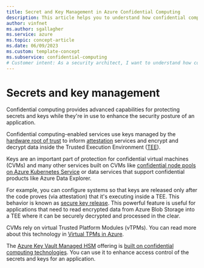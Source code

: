 ```yaml
---
title: Secret and Key Management in Azure Confidential Computing
description: This article helps you to understand how confidential computing handles secrets and keys.
author: vinfnet
ms.author: sgallagher
ms.service: azure
ms.topic: concept-article
ms.date: 06/09/2023
ms.custom: template-concept
ms.subservice: confidential-computing
# Customer intent: As a security architect, I want to understand how confidential computing manages secrets and keys, so that I can implement robust security measures for applications using sensitive data.
---
```

# Secrets and key management

Confidential computing provides advanced capabilities for protecting secrets and keys while they're in use to enhance the security posture of an application.

Confidential computing-enabled services use keys managed by the [hardware root of trust](trusted-compute-base.md#hardware-root-of-trust) to inform [attestation](attestation.md) services and encrypt and decrypt data inside the Trusted Execution Environment ([TEE](trusted-execution-environment.md)).

Keys are an important part of protection for confidential virtual machines (CVMs) and many other services built on CVMs like [confidential node pools on Azure Kubernetes Service](confidential-node-pool-aks.md) or data services that support confidential products like Azure Data Explorer.

For example, you can configure systems so that keys are released only after the code proves (via attestation) that it's executing inside a TEE. This behavior is known as [secure key release](concept-skr-attestation.md). This powerful feature is useful for applications that need to read encrypted data from Azure Blob Storage into a TEE where it can be securely decrypted and processed in the clear.

CVMs rely on virtual Trusted Platform Modules (vTPMs). You can read more about this technology in [Virtual TPMs in Azure](virtual-tpms-in-azure-confidential-vm.md).

The [Azure Key Vault Managed HSM](/azure/key-vault/managed-hsm/overview) offering is [built on confidential computing technologies](/azure/key-vault/managed-hsm/managed-hsm-technical-details). You can use it to enhance access control of the secrets and keys for an application.
